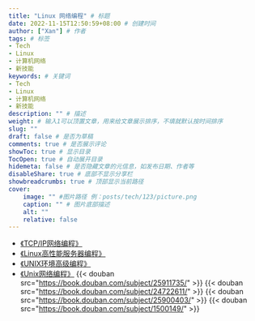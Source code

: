 ```yaml
---
title: "Linux 网络编程" # 标题
date: 2022-11-15T12:50:59+08:00 # 创建时间
author: ["Xan"] # 作者
tags: # 标签
- Tech
- Linux
- 计算机网络
- 新技能
keywords: # 关键词
- Tech
- Linux
- 计算机网络
- 新技能
description: "" # 描述
weight: # 输入1可以顶置文章，用来给文章展示排序，不填就默认按时间排序
slug: ""
draft: false # 是否为草稿
comments: true # 是否展示评论
showToc: true # 显示目录
TocOpen: true # 自动展开目录
hidemeta: false # 是否隐藏文章的元信息，如发布日期、作者等
disableShare: true # 底部不显示分享栏
showbreadcrumbs: true # 顶部显示当前路径
cover:
    image: "" #图片路径 例：posts/tech/123/picture.png
    caption: "" # 图片底部描述
    alt: ""
    relative: false
---
```


- [《TCP/IP网络编程》](https://book.douban.com/subject/25911735/)
- [《Linux高性能服务器编程》](https://book.douban.com/subject/24722611/)
- [《UNIX环境高级编程》](https://book.douban.com/subject/25900403/)
- [《Unix网络编程》](https://book.douban.com/subject/1500149/)
{{< douban src="https://book.douban.com/subject/25911735/" >}}
{{< douban src="https://book.douban.com/subject/24722611/" >}}
{{< douban src="https://book.douban.com/subject/25900403/" >}}
{{< douban src="https://book.douban.com/subject/1500149/" >}}
